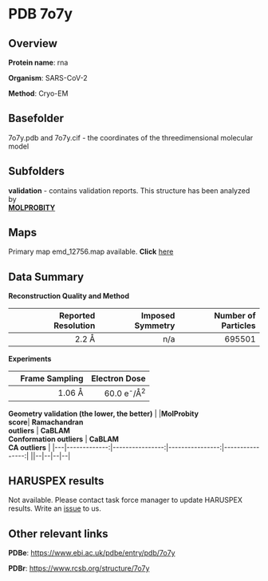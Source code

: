 # PDB 7o7y

## Overview

**Protein name**: rna

**Organism**: SARS-CoV-2

**Method**: Cryo-EM



## Basefolder

7o7y.pdb and 7o7y.cif - the coordinates of the threedimensional molecular model

## Subfolders





**validation** - contains validation reports. This structure has been analyzed by <br>  [**MOLPROBITY**](https://github.com/thorn-lab/coronavirus_structural_task_force/tree/master/pdb/rna/SARS-CoV-2/7o7y/validation/molprobity)    



## Maps

Primary map emd_12756.map available. **Click** [here](http://ftp.wwpdb.org/pub/emdb/structures/EMD-12756/map/) 

## Data Summary
**Reconstruction Quality and Method**

|   | Reported Resolution | Imposed Symmetry | Number of Particles |
|---|-------------:|----------------:|--------------:|
|   |2.2 Å|n/a|695501|

**Experiments**

|   | Frame Sampling | Electron Dose |
|---|-------------:|----------------:|
|   |1.06 Å|60.0 e<sup>-</sup>/Å<sup>2</sup>|

**Geometry validation (the lower, the better)**
|   |**MolProbity<br>score**| **Ramachandran<br>outliers** | **CaBLAM<br>Conformation outliers** | **CaBLAM<br>CA outliers** |
|---|-------------:|----------------:|----------------:|----------------:|
||--|--|--|--|

## HARUSPEX results

Not available. Please contact task force manager to update HARUSPEX results. Write an [issue](https://github.com/thorn-lab/coronavirus_structural_task_force/issues) to us.

## Other relevant links 
**PDBe**:  https://www.ebi.ac.uk/pdbe/entry/pdb/7o7y
 
**PDBr**: https://www.rcsb.org/structure/7o7y 
